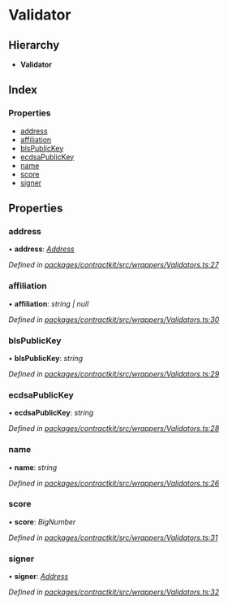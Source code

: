 # Validator

## Hierarchy

* **Validator**

## Index

### Properties

* [address]()
* [affiliation]()
* [blsPublicKey]()
* [ecdsaPublicKey]()
* [name]()
* [score]()
* [signer]()

## Properties

### address

• **address**: [_Address_]()

_Defined in_ [_packages/contractkit/src/wrappers/Validators.ts:27_](https://github.com/celo-org/celo-monorepo/blob/master/packages/contractkit/src/wrappers/Validators.ts#L27)

### affiliation

• **affiliation**: _string \| null_

_Defined in_ [_packages/contractkit/src/wrappers/Validators.ts:30_](https://github.com/celo-org/celo-monorepo/blob/master/packages/contractkit/src/wrappers/Validators.ts#L30)

### blsPublicKey

• **blsPublicKey**: _string_

_Defined in_ [_packages/contractkit/src/wrappers/Validators.ts:29_](https://github.com/celo-org/celo-monorepo/blob/master/packages/contractkit/src/wrappers/Validators.ts#L29)

### ecdsaPublicKey

• **ecdsaPublicKey**: _string_

_Defined in_ [_packages/contractkit/src/wrappers/Validators.ts:28_](https://github.com/celo-org/celo-monorepo/blob/master/packages/contractkit/src/wrappers/Validators.ts#L28)

### name

• **name**: _string_

_Defined in_ [_packages/contractkit/src/wrappers/Validators.ts:26_](https://github.com/celo-org/celo-monorepo/blob/master/packages/contractkit/src/wrappers/Validators.ts#L26)

### score

• **score**: _BigNumber_

_Defined in_ [_packages/contractkit/src/wrappers/Validators.ts:31_](https://github.com/celo-org/celo-monorepo/blob/master/packages/contractkit/src/wrappers/Validators.ts#L31)

### signer

• **signer**: [_Address_]()

_Defined in_ [_packages/contractkit/src/wrappers/Validators.ts:32_](https://github.com/celo-org/celo-monorepo/blob/master/packages/contractkit/src/wrappers/Validators.ts#L32)

